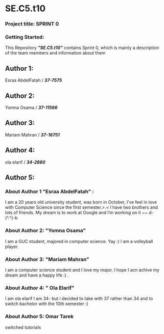  # SE.C5.t10

### Project title: SPRINT 0

### Getting Started: 
This Repository **_"SE.C5.t10"_**  contains Sprint 0, which is mainly a description of the team members and information about them


## Author 1:
Esraa AbdelFatah / **_37-7575_**  

## Author 2:
Yomna Osama / **_37-11566_**

## Author 3:
Mariam Mahran / **_37-16751_**

## Author 4:
ola elarif / **_34-2880_**

## Author 5:

### About Author 1 "Esraa AbdelFatah" :
I am a 20 years old university student, was born in October, I’ve feel in love with Computer Science  since the first semester.*>.<*
I have two brothers and lots of friends. My dream is to work at Google and I’m working on it ~~  d-(^.^)-b


### About Author 2: "Yomna Osama"
 I am a GUC student, majored in computer science. Yay :)
 I am a volleyball player.
 
 
### About Author 3: "Mariam Mahran"
I am a computer science student and I love my major, I hope I acn achive my dream and have a happy life :)  .


### About Author 4: " Ola Elarif"
I am ola elarif I  am 34- but i decided to take with 37 rather than 34 and to switch bachelor with the 10th semester :)



### About Author 5: Omar Tarek
switched tutorials




